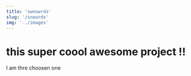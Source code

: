 ```yaml
---
title: 'swnowrds'
slug: '/snowrds'
img: '../images'
---
```


# this super coool awesome project !!

I am thre choosen one
